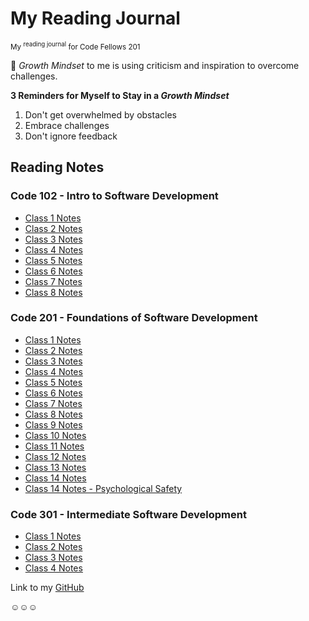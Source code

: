 # My Reading Journal

<sub>My <sup>reading journal</sup> for Code Fellows 201</sub>

🌱 *Growth Mindset* to me is using criticism and inspiration to overcome challenges.

**3 Reminders for Myself to Stay in a *Growth Mindset***

1. Don't get overwhelmed by obstacles
2. Embrace challenges
3. Don't ignore feedback

## Reading Notes

### Code 102 - Intro to Software Development

- [Class 1 Notes](https://hannah-hwang.github.io/reading-notes/read01)
- [Class 2 Notes](https://hannah-hwang.github.io/reading-notes/read02)
- [Class 3 Notes](https://hannah-hwang.github.io/reading-notes/read03)
- [Class 4 Notes](https://hannah-hwang.github.io/reading-notes/read04)
- [Class 5 Notes](https://hannah-hwang.github.io/reading-notes/read05)
- [Class 6 Notes](https://hannah-hwang.github.io/reading-notes/read06)
- [Class 7 Notes](https://hannah-hwang.github.io/reading-notes/read07)
- [Class 8 Notes](https://hannah-hwang.github.io/reading-notes/read08)

### Code 201 - Foundations of Software Development

- [Class 1 Notes](https://hannah-hwang.github.io/reading-notes/class-01)
- [Class 2 Notes](https://hannah-hwang.github.io/reading-notes/class-02)
- [Class 3 Notes](https://hannah-hwang.github.io/reading-notes/class-03)
- [Class 4 Notes](https://hannah-hwang.github.io/reading-notes/class-04)
- [Class 5 Notes](https://hannah-hwang.github.io/reading-notes/class-05)
- [Class 6 Notes](https://hannah-hwang.github.io/reading-notes/class-06)
- [Class 7 Notes](https://hannah-hwang.github.io/reading-notes/class-07)
- [Class 8 Notes](https://hannah-hwang.github.io/reading-notes/class-08)
- [Class 9 Notes](https://hannah-hwang.github.io/reading-notes/class-09)
- [Class 10 Notes](https://hannah-hwang.github.io/reading-notes/class-10)
- [Class 11 Notes](https://hannah-hwang.github.io/reading-notes/class-11)
- [Class 12 Notes](https://hannah-hwang.github.io/reading-notes/class-12)
- [Class 13 Notes](https://hannah-hwang.github.io/reading-notes/class-13)
- [Class 14 Notes](https://hannah-hwang.github.io/reading-notes/class-14)
- [Class 14 Notes - Psychological Safety](https://hannah-hwang.github.io/reading-notes/class-14-psychsafety)

### Code 301 - Intermediate Software Development

- [Class 1 Notes](https://hannah-hwang.github.io/reading-notes/reading01)
- [Class 2 Notes](https://hannah-hwang.github.io/reading-notes/reading02)
- [Class 3 Notes](https://hannah-hwang.github.io/reading-notes/reading03)
- [Class 4 Notes](https://hannah-hwang.github.io/reading-notes/reading04)

Link to my [GitHub](https://github.com/hannah-hwang)

☺︎☺︎☺︎

